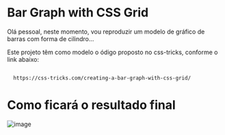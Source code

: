 <h1>Bar Graph with CSS Grid</h1>

<p>Olá pessoal, neste momento, vou reproduzir um modelo de gráfico de barras com forma de cilindro...</p>
<p>Este projeto têm como modelo o ódigo proposto no css-tricks, conforme o link abaixo:</p>

<code>
  https://css-tricks.com/creating-a-bar-graph-with-css-grid/
</code>

<h1>Como ficará o resultado final</h1>

![image](https://user-images.githubusercontent.com/72364037/107104039-ce929880-67fe-11eb-9eac-c5054c358309.png)
